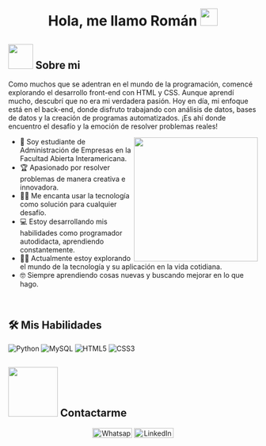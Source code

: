 <h1 align="center">Hola, me llamo Román <img src="https://media.giphy.com/media/hvRJCLFzcasrR4ia7z/giphy.gif" width="35"></h1>


## <picture><img src = "https://github.com/7oSkaaa/7oSkaaa/blob/main/Images/about_me.gif?raw=true" width = 50px></picture> Sobre mi

<p>Como muchos que se adentran en el mundo de la programación, comencé explorando el desarrollo front-end con HTML y CSS. Aunque aprendí mucho, descubrí que no era mi verdadera pasión. 
Hoy en día, mi enfoque está en el back-end, donde disfruto trabajando con análisis de datos, bases de datos y la creación de programas automatizados. ¡Es ahí donde encuentro el desafío y la emoción de resolver problemas reales!</p>

<picture> <img align="right" src="https://github.com/7oSkaaa/7oSkaaa/blob/main/Images/Right_Side.gif?raw=true" width = 250px></picture>


- :school: Soy estudiante de Administración de Empresas en la Facultad Abierta Interamericana.
- :trophy: Apasionado por resolver problemas de manera creativa e innovadora.
- :technologist: Me encanta usar la tecnología como solución para cualquier desafío.
- :computer: Estoy desarrollando mis habilidades como programador autodidacta, aprendiendo constantemente.
- :student: Actualmente estoy explorando el mundo de la tecnología y su aplicación en la vida cotidiana.
- :nerd_face: Siempre aprendiendo cosas nuevas y buscando mejorar en lo que hago.
<br>

## 🛠️ Mis Habilidades
![Python](https://img.shields.io/badge/python-3670A0?style=for-the-badge&logo=python&logoColor=ffdd54)
![MySQL](https://img.shields.io/badge/mysql-4479A1.svg?style=for-the-badge&logo=mysql&logoColor=white)
![HTML5](https://img.shields.io/badge/html5-%23E34F26.svg?style=for-the-badge&logo=html5&logoColor=white)
![CSS3](https://img.shields.io/badge/css3-%231572B6.svg?style=for-the-badge&logo=css3&logoColor=white)


## <picture> <img src="https://github.com/7oSkaaa/7oSkaaa/blob/main/Images/Connect-with-me.gif?raw=true" width="100px"> </picture> Contactarme
<p align="center">
	<a href="https://wa.me/+541168161952"><img src="https://img.shields.io/badge/whatsapp-%2325D366.svg?style=plastic&logo=whatsapp&logoColor=white" alt="Whatsapp" width = "80px" height = "20px"/></a>
	<a href="https://www.linkedin.com/in/roman-staffolani-84ab55253/"><img src="https://img.shields.io/badge/linkedin-%230A66C2.svg?style=plastic&logo=linkedin&logoColor=white" alt="LinkedIn" width = "80px" height = "20px"/></a>
</p>
